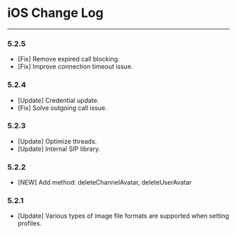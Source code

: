 # iOS Change Log

---

### 5.2.5

-   [Fix] Remove expired call blocking.
-   [Fix] Improve connection timeout issue.

### 5.2.4

-   [Update] Credential update.
-   [Fix] Solve outgoing call issue.

### 5.2.3

-   [Update] Optimize threads.
-   [Update] Internal SIP library.

### 5.2.2

-   [NEW] Add method: deleteChannelAvatar, deleteUserAvatar

### 5.2.1

-   [Update] Various types of image file formats are supported when setting profiles.
